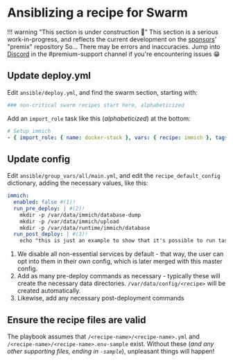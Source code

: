 # Ansiblizing a recipe for Swarm

!!! warning "This section is under construction :hammer:"
    This section is a serious work-in-progress, and reflects the current development on the [sponsors](https://github.com/sponsors/funkypenguin)' "premix" repository
    So... There may be errors and inaccuracies. Jump into [Discord](http://chat.funkypenguin.co.nz) in the #premium-support channel if you're encountering issues 😁

## Update deploy.yml

Edit `ansible/deploy.yml`, and find the swarm section, starting with:

```yaml
### non-critical swarm recipes start here, alphabeticized
```

Add an `import_role` task like this (*alphabeticized*) at the bottom:

```yaml
# Setup immich
- { import_role: { name: docker-stack }, vars: { recipe: immich }, tags: [ immich ], when: combined_config.immich.enabled | bool }
```

## Update config

Edit `ansible/group_vars/all/main.yml`, and edit the `recipe_default_config` dictionary, adding the necessary values, like this:

```yaml
immich:
  enabled: false #(1)!
  run_pre_deploy: | #(2)!
    mkdir -p /var/data/immich/database-dump
    mkdir -p /var/data/immich/upload
    mkdir -p /var/data/runtime/immich/database 
  run_post_deploy: | #(3)!
    echo "this is just an example to show that it's possible to run tasks post-deploy!"
```

1. We disable all non-essential services by default - that way, the user can opt into them in their own config, which is later merged with this master config.
2. Add as many pre-deploy commands as necessary - typically these will create the necessary data directories. `/var/data/config/<recipe>` will be created automatically.
3. Likewise, add any necessary post-deployment commands

## Ensure the recipe files are valid

The playbook assumes that `/<recipe-name>/<recipe-name>.yml` and `/<recipe-name>/<recipe-name>.env-sample` exist. Without these (*and any other supporting files, ending in `-sample`*), unpleasant things will happen!

